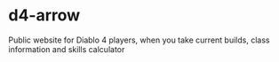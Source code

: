 # d4-arrow
Public website for Diablo 4 players, when you take current builds, class information and skills calculator
